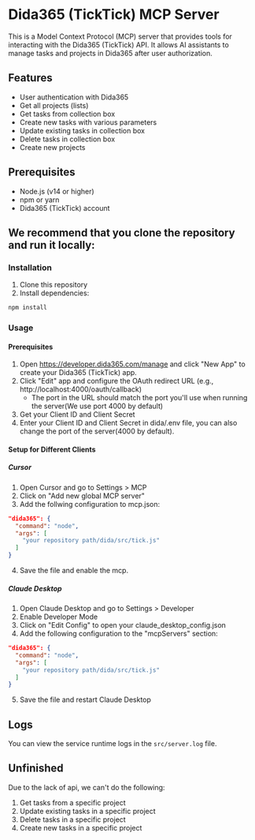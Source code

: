 # Dida365 (TickTick) MCP Server

This is a Model Context Protocol (MCP) server that provides tools for interacting with the Dida365 (TickTick) API. It allows AI assistants to manage tasks and projects in Dida365 after user authorization.

## Features

- User authentication with Dida365
- Get all projects (lists)
- Get tasks from collection box
- Create new tasks with various parameters
- Update existing tasks in collection box
- Delete tasks in collection box
- Create new projects

## Prerequisites

- Node.js (v14 or higher)
- npm or yarn
- Dida365 (TickTick) account

## We recommend that you clone the repository and run it locally:

### Installation

1. Clone this repository
2. Install dependencies:

```bash
npm install
```

### Usage

#### Prerequisites

1. Open https://developer.dida365.com/manage and click "New App" to create your Dida365 (TickTick) app.
2. Click "Edit" app and configure the OAuth redirect URL (e.g., http://localhost:4000/oauth/callback)
   - The port in the URL should match the port you'll use when running the server(We use port 4000 by default)
3. Get your Client ID and Client Secret
4. Enter your Client ID and Client Secret in dida/.env file, you can also change the port of the server(4000 by default).

#### Setup for Different Clients

##### Cursor

1. Open Cursor and go to Settings > MCP
2. Click on "Add new global MCP server"
3. Add the follwing configuration to mcp.json:

```json
"dida365": {
  "command": "node",
  "args": [
    "your repository path/dida/src/tick.js"
  ]
}
```

4. Save the file and enable the mcp.

##### Claude Desktop

1. Open Claude Desktop and go to Settings > Developer
2. Enable Developer Mode
3. Click on "Edit Config" to open your claude_desktop_config.json
4. Add the following configuration to the "mcpServers" section:

```json
"dida365": {
  "command": "node",
  "args": [
    "your repository path/dida/src/tick.js"
  ]
}
```

5. Save the file and restart Claude Desktop

## Logs

You can view the service runtime logs in the `src/server.log` file.

## Unfinished

Due to the lack of api, we can't do the following:

1. Get tasks from a specific project
2. Update existing tasks in a specific project
3. Delete tasks in a specific project
4. Create new tasks in a specific project